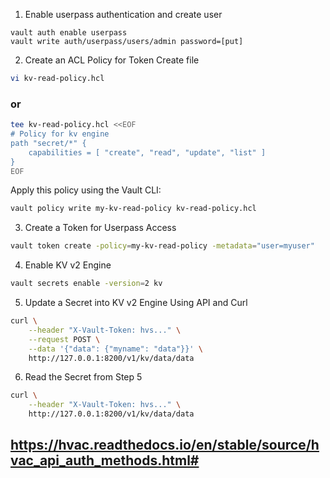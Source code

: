 1. Enable userpass authentication and create user
```
vault auth enable userpass
vault write auth/userpass/users/admin password=[put]
```

2. Create an ACL Policy for Token
Create file 
```sh
vi kv-read-policy.hcl
```
### or
```sh
tee kv-read-policy.hcl <<EOF
# Policy for kv engine 
path "secret/*" {
    capabilities = [ "create", "read", "update", "list" ]
}
EOF
```
Apply this policy using the Vault CLI:
```sh
vault policy write my-kv-read-policy kv-read-policy.hcl
```
3. Create a Token for Userpass Access
```sh
vault token create -policy=my-kv-read-policy -metadata="user=myuser"
```

4. Enable KV v2 Engine
```sh
vault secrets enable -version=2 kv
```
5. Update a Secret into KV v2 Engine Using API and Curl
```sh
curl \
    --header "X-Vault-Token: hvs..." \
    --request POST \
    --data '{"data": {"myname": "data"}}' \
    http://127.0.0.1:8200/v1/kv/data/data
```

6. Read the Secret from Step 5
```sh
curl \
    --header "X-Vault-Token: hvs..." \
    http://127.0.0.1:8200/v1/kv/data/data
```

## https://hvac.readthedocs.io/en/stable/source/hvac_api_auth_methods.html#